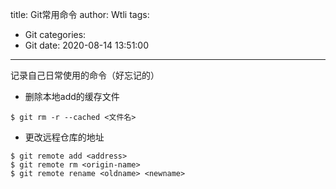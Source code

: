 title: Git常用命令
author: Wtli
tags:
  - Git
categories:
  - Git
date: 2020-08-14 13:51:00
---
记录自己日常使用的命令（好忘记的）
<!--more-->
- 删除本地add的缓存文件
```
$ git rm -r --cached <文件名>
```
- 更改远程仓库的地址
```
$ git remote add <address>
$ git remote rm <origin-name>
$ git remote rename <oldname> <newname>
```
